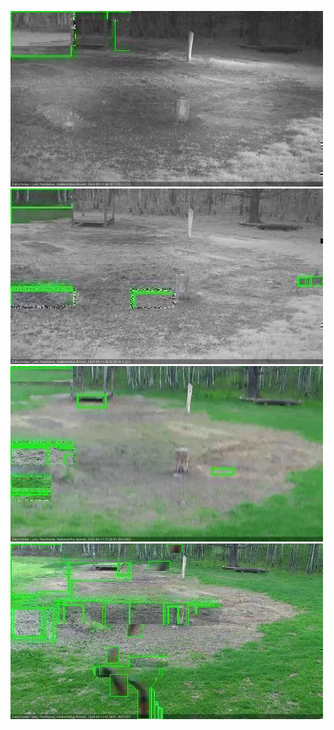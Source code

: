 ![20200511-040123-043124](in2/20200511/20200511-040123-043124_0_.jpg)
![20200511-043130-050136](in2/20200511/20200511-043130-050136_0_.jpg)
![20200511-063213-070217](in2/20200511/20200511-063213-070217_0_.jpg)
![20200511-073233-080238](in2/20200511/20200511-073233-080238_0_.jpg)

